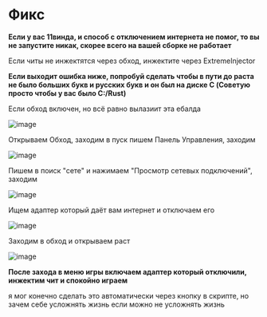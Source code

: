 # Фикс

**Если у вас 11винда, и способ с отключением интернета не помог, то вы не запустите никак, скорее всего на вашей сборке не работает**

Если читы не инжектятся через обход, инжектите через ExtremeInjector

**Если выходит ошибка ниже, попробуй сделать чтобы в пути до раста не было больших букв и русских букв и он был на диске C (Советую просто чтобы у вас было C:/Rust)**

Если обход включен, но всё равно вылазиит эта ебалда

![image](https://github.com/user-attachments/assets/e815c7ef-60e0-41f0-8dd4-fb36aae8a5e3)


Открываем Обход, заходим в пуск пишем Панель Управления, заходим

![image](https://github.com/user-attachments/assets/20072ef1-293d-4dd3-839b-10eef88b7800)

Пишем в поиск "сете" и нажимаем "Просмотр сетевых подключений", заходим

![image](https://github.com/user-attachments/assets/5fe5861b-6b6f-4e09-9bcd-dbb7fb904e9a)

Ищем адаптер который даёт вам интернет и отключаем его

![image](https://github.com/user-attachments/assets/f5f8b96b-1eda-41fe-bd5e-74afa67c4287)

Заходим в обход и открываем раст

![image](https://github.com/user-attachments/assets/cff28659-0c51-4b97-91cb-819c60329c73)

**После захода в меню игры включаем адаптер который отключили, инжектим чит и спокойно играем**

я мог конечно сделать это автоматически через кнопку в скрипте, но зачем себе усложнять жизнь если можно не усложнять жизнь
